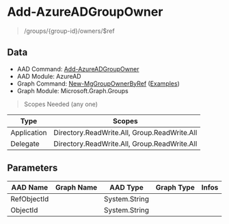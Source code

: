 # Add-AzureADGroupOwner

> /groups/{group-id}/owners/$ref

## Data

+ AAD Command: [Add-AzureADGroupOwner](https://docs.microsoft.com/en-us/powershell/module/AzureAD/Add-AzureADGroupOwner)
+ AAD Module: AzureAD
+ Graph Command: [New-MgGroupOwnerByRef](https://docs.microsoft.com/en-us/powershell/module/Microsoft.Graph.Groups/New-MgGroupOwnerByRef) ([Examples](https://github.com/orgs/msgraph/discussions?discussions_q=New-MgGroupOwnerByRef))
+ Graph Module: Microsoft.Graph.Groups

> Scopes Needed (any one)

|Type|Scopes|
|---|---|
|Application|Directory.ReadWrite.All, Group.ReadWrite.All|
|Delegate|Directory.ReadWrite.All, Group.ReadWrite.All|

## Parameters

|AAD Name|Graph Name|AAD Type|Graph Type|Infos|
|---|---|---|---|---|
|RefObjectId||System.String|||
|ObjectId||System.String|||

